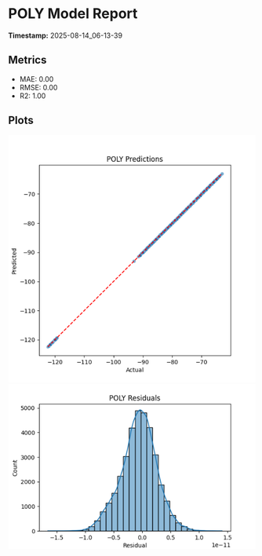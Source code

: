 # POLY Model Report

**Timestamp:** 2025-08-14_06-13-39

## Metrics
- MAE: 0.00
- RMSE: 0.00
- R2: 1.00

## Plots
![Predictions](results/figures/poly_predictions.png)
![Residuals](results/figures/poly_residuals.png)
